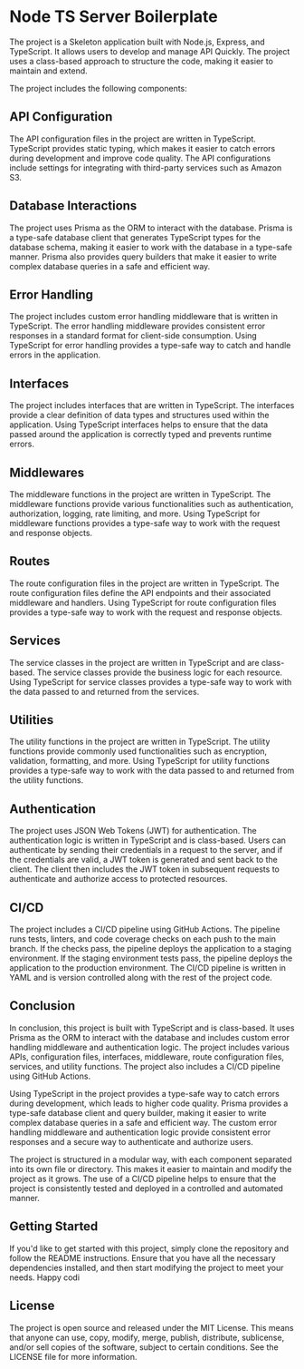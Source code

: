 # Node TS Server Boilerplate

The project is a Skeleton application built with Node.js, Express, and TypeScript. It allows users to develop and manage API Quickly. The project uses a class-based approach to structure the code, making it easier to maintain and extend.

The project includes the following components:

## API Configuration

The API configuration files in the project are written in TypeScript. TypeScript provides static typing, which makes it easier to catch errors during development and improve code quality. The API configurations include settings for integrating with third-party services such as Amazon S3.

## Database Interactions

The project uses Prisma as the ORM to interact with the database. Prisma is a type-safe database client that generates TypeScript types for the database schema, making it easier to work with the database in a type-safe manner. Prisma also provides query builders that make it easier to write complex database queries in a safe and efficient way.

## Error Handling

The project includes custom error handling middleware that is written in TypeScript. The error handling middleware provides consistent error responses in a standard format for client-side consumption. Using TypeScript for error handling provides a type-safe way to catch and handle errors in the application.

## Interfaces

The project includes interfaces that are written in TypeScript. The interfaces provide a clear definition of data types and structures used within the application. Using TypeScript interfaces helps to ensure that the data passed around the application is correctly typed and prevents runtime errors.

## Middlewares

The middleware functions in the project are written in TypeScript. The middleware functions provide various functionalities such as authentication, authorization, logging, rate limiting, and more. Using TypeScript for middleware functions provides a type-safe way to work with the request and response objects.

## Routes

The route configuration files in the project are written in TypeScript. The route configuration files define the API endpoints and their associated middleware and handlers. Using TypeScript for route configuration files provides a type-safe way to work with the request and response objects.

## Services

The service classes in the project are written in TypeScript and are class-based. The service classes provide the business logic for each resource. Using TypeScript for service classes provides a type-safe way to work with the data passed to and returned from the services.

## Utilities

The utility functions in the project are written in TypeScript. The utility functions provide commonly used functionalities such as encryption, validation, formatting, and more. Using TypeScript for utility functions provides a type-safe way to work with the data passed to and returned from the utility functions.

## Authentication

The project uses JSON Web Tokens (JWT) for authentication. The authentication logic is written in TypeScript and is class-based. Users can authenticate by sending their credentials in a request to the server, and if the credentials are valid, a JWT token is generated and sent back to the client. The client then includes the JWT token in subsequent requests to authenticate and authorize access to protected resources.

## CI/CD

The project includes a CI/CD pipeline using GitHub Actions. The pipeline runs tests, linters, and code coverage checks on each push to the main branch. If the checks pass, the pipeline deploys the application to a staging environment. If the staging environment tests pass, the pipeline deploys the application to the production environment. The CI/CD pipeline is written in YAML and is version controlled along with the rest of the project code.

## Conclusion

In conclusion, this project is built with TypeScript and is class-based. It uses Prisma as the ORM to interact with the database and includes custom error handling middleware and authentication logic. The project includes various APIs, configuration files, interfaces, middleware, route configuration files, services, and utility functions. The project also includes a CI/CD pipeline using GitHub Actions.

Using TypeScript in the project provides a type-safe way to catch errors during development, which leads to higher code quality. Prisma provides a type-safe database client and query builder, making it easier to write complex database queries in a safe and efficient way. The custom error handling middleware and authentication logic provide consistent error responses and a secure way to authenticate and authorize users.

The project is structured in a modular way, with each component separated into its own file or directory. This makes it easier to maintain and modify the project as it grows. The use of a CI/CD pipeline helps to ensure that the project is consistently tested and deployed in a controlled and automated manner.

## Getting Started

If you'd like to get started with this project, simply clone the repository and follow the README instructions. Ensure that you have all the necessary dependencies installed, and then start modifying the project to meet your needs. Happy codi

## License

The project is open source and released under the MIT License. This means that anyone can use, copy, modify, merge, publish, distribute, sublicense, and/or sell copies of the software, subject to certain conditions. See the LICENSE file for more information.
